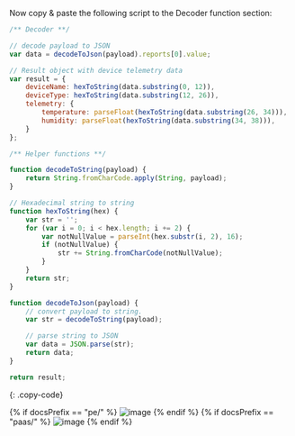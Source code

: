 Now copy & paste the following script to the Decoder function section:

```javascript
/** Decoder **/

// decode payload to JSON
var data = decodeToJson(payload).reports[0].value;

// Result object with device telemetry data
var result = {
    deviceName: hexToString(data.substring(0, 12)),
    deviceType: hexToString(data.substring(12, 26)),
    telemetry: {
        temperature: parseFloat(hexToString(data.substring(26, 34))),
        humidity: parseFloat(hexToString(data.substring(34, 38))),
    }
};

/** Helper functions **/

function decodeToString(payload) {
    return String.fromCharCode.apply(String, payload);
}

// Hexadecimal string to string
function hexToString(hex) {
    var str = '';
    for (var i = 0; i < hex.length; i += 2) {
        var notNullValue = parseInt(hex.substr(i, 2), 16);
        if (notNullValue) {
            str += String.fromCharCode(notNullValue);
        }
    }
    return str;
}

function decodeToJson(payload) {
    // convert payload to string.
    var str = decodeToString(payload);

    // parse string to JSON
    var data = JSON.parse(str);
    return data;
}

return result;
``` 
{: .copy-code}

{% if docsPrefix == "pe/" %}
![image](https://img.tbqa.cloud/user-guide/integrations/udp/udp-uplink-converter-hex-java-pe.png)
{% endif %}
{% if docsPrefix == "paas/" %}
![image](https://img.tbqa.cloud/user-guide/integrations/udp/udp-uplink-converter-hex-java-paas.png)
{% endif %}